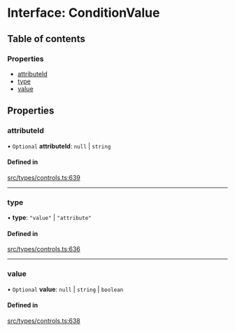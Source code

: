 # Interface: ConditionValue

## Table of contents

### Properties

- [attributeId](../wiki/ConditionValue#attributeid)
- [type](../wiki/ConditionValue#type)
- [value](../wiki/ConditionValue#value)

## Properties

### attributeId

• `Optional` **attributeId**: ``null`` \| `string`

#### Defined in

[src/types/controls.ts:639](https://github.com/decisively-io/interview-sdk/blob/3e6bd8aef036b04e16a1e39d9ad7edd1b29b4058/src/types/controls.ts#L639)

___

### type

• **type**: ``"value"`` \| ``"attribute"``

#### Defined in

[src/types/controls.ts:636](https://github.com/decisively-io/interview-sdk/blob/3e6bd8aef036b04e16a1e39d9ad7edd1b29b4058/src/types/controls.ts#L636)

___

### value

• `Optional` **value**: ``null`` \| `string` \| `boolean`

#### Defined in

[src/types/controls.ts:638](https://github.com/decisively-io/interview-sdk/blob/3e6bd8aef036b04e16a1e39d9ad7edd1b29b4058/src/types/controls.ts#L638)
